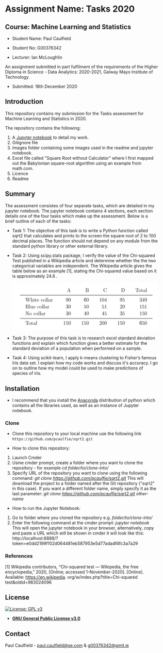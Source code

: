 # Assignment Name: Tasks 2020 
## Course: Machine Learning and Statistics

* Student Name: Paul Caulfield
* Student No: G00376342

* Lecturer: Ian McLoughlin

An assignment submitted in part fulfilment of the requirements of the Higher Diploma in Science - Data Analytics: 2020-2021, Galway Mayo Institute of Technology.
  * Submitted: 18th December 2020


## Introduction
This repository contains my submission for the Tasks assessment for Machine Learning and Statistics in 2020.

The repository contains the following:

1. A [Jupyter notebook](https://github.com/pcaulfie/sqrt2/blob/main/Tasks2020.ipynb) to detail my work.
1. Gitignore file
1. Images folder containing some images used in the readme and jupyter notebook.
1. Excel file called "Square Root without Calculator" where I first mapped out the Babylonian square-root algorithm using an example from math.com.
1. Licence
1. Readme

## Summary
The assessment consistes of four separate tasks, which are detailed in my jupyter notebook. The jupyter notebook contains 4 sections, each section details one of the four tasks which make up the assessment. Below is a brief outline of each of the tasks:

* Task 1: The objective of this task is to write a Python function called sqrt2 that calculates and prints to the screen the square root of 2 to 100 decimal places. The function should not depend on any module from the standard python library or other external library.

* Task 2: Using scipy.stats package, I verify the value of the Chi-squared Test published in a Wikipedia article and determine whether the the two categorical variables are independent. The Wikipedia article gives the table below as an example [1], stating the Chi-squared value based on it is approximately 24.6 . 

  ![Wiki table](https://github.com/pcaulfie/sqrt2/blob/main/images/table.PNG)


* Task 3: The purpose of this task is to research excel standard deviation functions and explain which function gives a better estimate for the standard deviation of a population when performed on a sample.

* Task 4: Using scikit-learn, I apply k-means clustering to Fisher’s famous Iris data set. I explain how my code works and discuss it's accuracy. I go on to outline how my model could be used to make predictions of species of iris.

## Installation

- I recommend that you install the [Anaconda](https://www.anaconda.com/distribution/) distribution of python which contains all the libraries used, as well as an instance of Jupyter notebook.

### Clone

- Clone this repository to your local machine use the following link `https://github.com/pcaulfie/sqrt2.git`

- How to clone this repository:
1. Launch Cmder
1. Usine cmder prompt, create a folder where you want to clone the repository - for example *cd folder/to/clone-into/*
1. Specify URL of the repository you want to clone using the following command: 
*git clone https://github.com/pcaulfie/sqrt2.git*
This will download the project to a folder named after the Git repository ("sqrt2" in this case). If you want a different folder name, simply specify it as the last parameter:
*git clone https://github.com/pcaulfie/sqrt2.git other-name*

- How to run the Jupyter Notebook:
1. Go to folder where you cloned the repository e.g. *folder/to/clone-into/*
1. Enter the following command at the cmder prompt: *jupyter notebook*
This will open the jupyter notebook in your browser, alternatively, copy and paste a URL which will be shown in cmder it will look like this: http://localhost:8888/?token=e0dd2199f102d064481eb587953e5d77adadf4fc3a7a29

### References
[1] Wikipedia contributors, “Chi-squared test — Wikipedia, the free encyclopedia,”
2020, [Online; accessed 1-November-2020]. [Online]. Available: https://en.wikipedia.
org/w/index.php?title=Chi-squared test&oldid=983024096


## License

[![License: GPL v3](https://img.shields.io/badge/License-GPLv3-blue.svg)](https://www.gnu.org/licenses/gpl-3.0)
- **[GNU General Public License v3.0](https://www.gnu.org/licenses/gpl-3.0.en.html)**

## Contact

Paul Caulfield -  paul.caulfield@se.com & g00376342@gmit.ie


